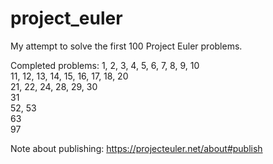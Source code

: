 # project_euler

My attempt to solve the first 100 Project Euler problems. 

Completed problems: 
1, 2, 3, 4, 5, 6, 7, 8, 9, 10 <br />
11, 12, 13, 14, 15, 16, 17, 18, 20 <br />
21, 22, 24, 28, 29, 30 <br />
31 <br />
52, 53 <br />
63 <br />
97 <br />

Note about publishing: https://projecteuler.net/about#publish
